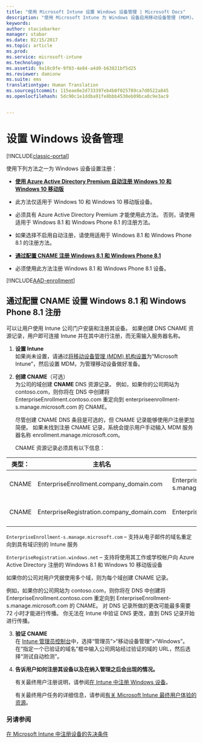 ```yaml
---
title: "使用 Microsoft Intune 设置 Windows 设备管理 | Microsoft Docs"
description: "使用 Microsoft Intune 为 Windows 设备启用移动设备管理 (MDM)。"
keywords: 
author: staciebarker
manager: stabar
ms.date: 02/15/2017
ms.topic: article
ms.prod: 
ms.service: microsoft-intune
ms.technology: 
ms.assetid: 9a18c0fe-9f03-4e84-a4d0-b63821bf5d25
ms.reviewer: damionw
ms.suite: ems
translationtype: Human Translation
ms.sourcegitcommit: 115eae8e2d733397eb4b0f025789ca7d0522a845
ms.openlocfilehash: 5dc90c1e1ddba91fe8bbb4530eb09bca0c9e3ac9


---
```


# <a name="set-up-windows-device-management"></a>设置 Windows 设备管理

[!INCLUDE[classic-portal](../includes/classic-portal.md)]

使用下列方法之一为 Windows 设备设置注册：

- [**使用 Azure Active Directory Premium 自动注册 Windows 10 和 Windows 10 移动版**](#set-up-windows-10-and-windows-10-mobile-automatic-enrollment-with-azure-active-directory-premium) 
 -  此方法仅适用于 Windows 10 和 Windows 10 移动版设备。
 -  必须具有 Azure Active Directory Premium 才能使用此方法。 否则，请使用适用于 Windows 8.1 和 Windows Phone 8.1 的注册方法。
 -  如果选择不启用自动注册，请使用适用于 Windows 8.1 和 Windows Phone 8.1 的注册方法。


- [**通过配置 CNAME 注册 Windows 8.1 和 Windows Phone 8.1**](#set-up-windows-81-and-windows-phone-81-enrollment-by-configuring-cname) 
 - 必须使用此方法注册 Windows 8.1 和 Windows Phone 8.1 设备。

[!INCLUDE[AAD-enrollment](../includes/win10-automatic-enrollment-aad.md)]

## <a name="set-up-windows-81-and-windows-phone-81-enrollment-by-configuring-cname"></a>通过配置 CNAME 设置 Windows 8.1 和 Windows Phone 8.1 注册
可以让用户使用 Intune 公司门户安装和注册其设备。 如果创建 DNS CNAME 资源记录，用户即可连接 Intune 并在其中进行注册，而无需输入服务器名称。

1. **设置 Intune**<br>
如果尚未设置，请通过[将移动设备管理 (MDM) 机构设置](prerequisites-for-enrollment.md#step-2-set-mdm-authority)为“Microsoft Intune”，然后设置 MDM，为管理移动设备做好准备。

2. **创建 CNAME**（可选）<br>
为公司的域创建 **CNAME** DNS 资源记录。 例如，如果你的公司网站为 contoso.com，则你将在 DNS 中创建将 EnterpriseEnrollment.contoso.com 重定向到 enterpriseenrollment-s.manage.microsoft.com 的 CNAME。

    尽管创建 CNAME DNS 条目是可选的，但 CNAME 记录能够使用户注册更加简便。 如果未找到注册 CNAME 记录，系统会提示用户手动输入 MDM 服务器名称 enrollment.manage.microsoft.com。    

    CNAME 资源记录必须具有以下信息：

  |类型：|主机名|指向|TTL|
  |--------|-------------|-------------|-------|
  |CNAME|EnterpriseEnrollment.company_domain.com|EnterpriseEnrollment-s.manage.microsoft.com |1 小时|
  |CNAME|EnterpriseRegistration.company_domain.com|EnterpriseRegistration.windows.net|1 小时|

  `EnterpriseEnrollment-s.manage.microsoft.com` – 支持从电子邮件的域名重定向到具有域识别的 Intune 服务

  `EnterpriseRegistration.windows.net` – 支持将使用其工作或学校帐户向 Azure Active Directory 注册的 Windows 8.1 和 Windows 10 移动版设备

  如果你的公司对用户凭据使用多个域，则为每个域创建 CNAME 记录。

  例如，如果你的公司网站为 contoso.com，则你将在 DNS 中创建将 EnterpriseEnrollment.contoso.com 重定向到 EnterpriseEnrollment-s.manage.microsoft.com 的 CNAME。 对 DNS 记录所做的更改可能最多需要 72 小时才能进行传播。 你无法在 Intune 中验证 DNS 更改，直到 DNS 记录开始进行传播。

3.  **验证 CNAME**<br>在 [Intune 管理员控制台](http://manage.microsoft.com)中，选择“管理员”&gt;“移动设备管理”&gt;“Windows”。 在“指定一个已验证的域名”框中输入公司网站经过验证的域的 URL，然后选择“测试自动检测”。

4.  **告诉用户如何注册其设备以及在纳入管理之后会出现的情况。**

    有关最终用户注册说明，请参阅[在 Intune 中注册 Windows 设备](https://docs.microsoft.com/intune/enduser/enroll-your-device-in-intune-windows)。

    有关最终用户任务的详细信息，请参阅[有关 Microsoft Intune 最终用户体验的资源](https://docs.microsoft.com/intune/deploy-use/what-to-tell-your-end-users-about-using-microsoft-intune)。


### <a name="see-also"></a>另请参阅
[在 Microsoft Intune 中注册设备的先决条件](prerequisites-for-enrollment.md)



<!--HONumber=Feb17_HO3-->


